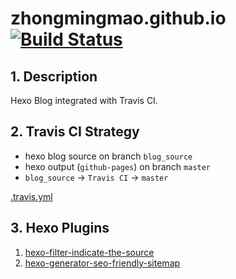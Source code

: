 # zhongmingmao.github.io[![Build Status](https://travis-ci.org/zhongmingmao/zhongmingmao.github.io.svg?branch=blog_source)](https://travis-ci.org/zhongmingmao/zhongmingmao.github.io)

## 1. Description

Hexo Blog integrated with Travis CI.

## 2. Travis CI Strategy

- hexo blog source on branch `blog_source`
- hexo output (`github-pages`) on branch `master`
- `blog_source` -> `Travis CI` -> `master`

[.travis.yml](https://github.com/zhongmingmao/zhongmingmao.github.io/blob/blog_source/.travis.yml)

## 3. Hexo Plugins

1. [hexo-filter-indicate-the-source](https://github.com/JamesPan/hexo-filter-indicate-the-source)
2. [hexo-generator-seo-friendly-sitemap](https://github.com/ludoviclefevre/hexo-generator-seo-friendly-sitemap)
